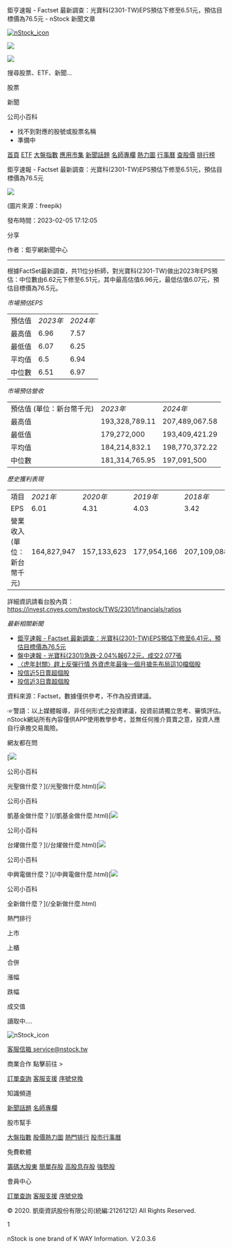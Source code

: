 鉅亨速報 - Factset 最新調查：光寶科(2301-TW)EPS預估下修至6.51元，預估目標價為76.5元 - nStock 新聞文章


[![nStock_icon](/img/nStock_icon_2.png)](/)

![](/img/invalid-name@3x.png)

![](/img/invalid-name@3x.png)

搜尋股票、ETF、新聞...

股票

新聞

公司小百科

* 找不到對應的股號或股票名稱
* 準備中

[首頁](/) [ETF](/etf/) [大盤指數](/market_index/) [應用市集](/market/) [新聞話題](/news/) [名師專欄](/author/) [熱力圖](/market_index/heatmap) [行事曆](/calendar) [查股價](/chat_stock) [排行榜](/rank/)

鉅亨速報 - Factset 最新調查：光寶科(2301-TW)EPS預估下修至6.51元，預估目標價為76.5元

![](https://storage.googleapis.com/nstock-cloud/stock_type_img/025/1.jpg)

(圖片來源：freepik)

發布時間：2023-02-05 17:12:05

分享

作者：鉅亨網新聞中心

---

 

根據FactSet最新調查，共11位分析師，對光寶科(2301-TW)做出2023年EPS預估：中位數由6.62元下修至6.51元，其中最高估值6.96元，最低估值6.07元，預估目標價為76.5元。

*市場預估EPS*

|  |  |  |
| --- | --- | --- |
| 預估值 | *2023年* | *2024年* |
| 最高值 | 6.96 | 7.57 |
| 最低值 | 6.07 | 6.25 |
| 平均值 | 6.5 | 6.94 |
| 中位數 | 6.51 | 6.97 |

*市場預估營收*

|  |  |  |
| --- | --- | --- |
| 預估值 (單位：新台幣千元) | *2023年* | *2024年* |
| 最高值 | 193,328,789.11 | 207,489,067.58 |
| 最低值 | 179,272,000 | 193,409,421.29 |
| 平均值 | 184,214,832.1 | 198,770,372.22 |
| 中位數 | 181,314,765.95 | 197,091,500 |

*歷史獲利表現*

|  |  |  |  |  |
| --- | --- | --- | --- | --- |
| 項目 | *2021年* | *2020年* | *2019年* | *2018年* |
| EPS | 6.01 | 4.31 | 4.03 | 3.42 |
| 營業收入 (單位：新台幣千元) | 164,827,947 | 157,133,623 | 177,954,166 | 207,109,088 |

詳細資訊請看台股內頁：  
<https://invest.cnyes.com/twstock/TWS/2301/financials/ratios>

*最新相關新聞*

* [鉅亨速報 - Factset 最新調查：光寶科(2301-TW)EPS預估下修至6.41元，預估目標價為76.5元](https://news.cnyes.com/news/id/5075999)
* [盤中速報 - 光寶科(2301)急跌-2.04%報67.2元，成交2,077張](https://news.cnyes.com/news/id/5070987)
* [〈虎年封關〉趕上反彈行情 外資虎年最後一個月搶先布局這10檔個股](https://news.cnyes.com/news/id/5066028)
* [投信近5日賣超個股](https://news.cnyes.com/news/id/5064042)
* [投信近3日賣超個股](https://news.cnyes.com/news/id/5064040)

資料來源：Factset，數據僅供參考，不作為投資建議。

☞警語：以上媒體報導，非任何形式之投資建議，投資前請獨立思考、審慎評估。nStock網站所有內容僅供APP使用教學參考，並無任何推介買賣之意，投資人應自行承擔交易風險。

網友都在問

[![](/img/recommend_icon/graduate.png)

公司小百科

光聖做什麼？](/光聖做什麼.html)[![](/img/recommend_icon/graduate.png)

公司小百科

凱基金做什麼？](/凱基金做什麼.html)[![](/img/recommend_icon/graduate.png)

公司小百科

台燿做什麼？](/台燿做什麼.html)[![](/img/recommend_icon/graduate.png)

公司小百科

中興電做什麼？](/中興電做什麼.html)[![](/img/recommend_icon/graduate.png)

公司小百科

全新做什麼？](/全新做什麼.html)

熱門排行

上市

上櫃

合併

漲幅

跌幅

成交值

讀取中....

![nStock_icon](/img/nStock_icon_2.png)

[客服信箱 service@nstock.tw](mailto:service@nstock.tw)

商業合作 點擊前往 >

[訂單查詢](/user/) [客服支援](mailto:service@nstock.tw) [序號兌換](/coupon/)

知識頻道

[新聞話題](/news/) [名師專欄](/author/)

股市幫手

[大盤指數](/market_index) [股價熱力圖](/market_index/heatmap) [熱門排行](/chat_stock) [股市行事曆](/calendar)

免費軟體

[籌碼大股東](/stock_chip/) [簡單存股](/easy_stock/) [高股息存股](/rich_stock/) [強勢股](/super_stock/)

會員中心

[訂單查詢](/user/) [客服支援](mailto:service@nstock.tw) [序號兌換](/coupon/)

© 2020. 凱衛資訊股份有限公司(統編:21261212) All Rights Reserved.

1

nStock is one brand of K WAY Information. Ｖ2.0.3.6